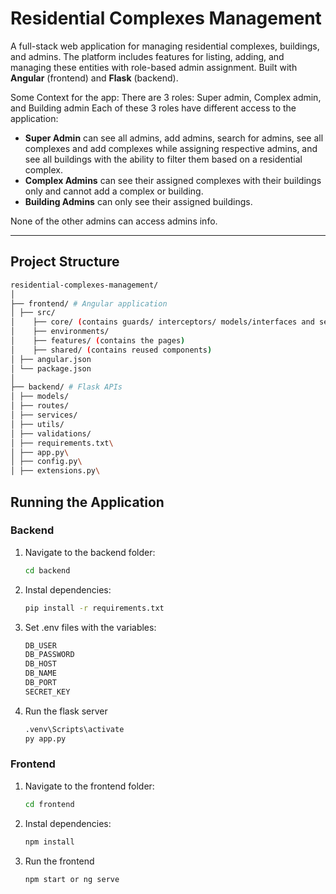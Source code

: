 # Residential Complexes Management

A full-stack web application for managing residential complexes, buildings, and admins. The platform includes features for listing, adding, and managing these entities with role-based admin assignment. Built with **Angular** (frontend) and **Flask** (backend).

Some Context for the app:
There are 3 roles: Super admin, Complex admin, and Building admin
Each of these 3 roles have different access to the application: 

- **Super Admin** can see all admins, add admins, search for admins, see all complexes and add complexes while assigning respective admins, and see all buildings with the ability to filter them based on a residential complex.  
- **Complex Admins** can see their assigned complexes with their buildings only and cannot add a complex or building.  
- **Building Admins** can only see their assigned buildings.  

None of the other admins can access admins info.

---

## Project Structure
```bash
residential-complexes-management/
│
├── frontend/ # Angular application
│ ├── src/
│    ├── core/ (contains guards/ interceptors/ models/interfaces and services)
│    ├── environments/
│    ├── features/ (contains the pages)
│    ├── shared/ (contains reused components)
│ ├── angular.json
│ └── package.json
│
├── backend/ # Flask APIs
│ ├── models/
│ ├── routes/
│ ├── services/
│ ├── utils/
│ ├── validations/
│ ├── requirements.txt\
│ ├── app.py\
│ ├── config.py\
│ ├── extensions.py\
```

## Running the Application

### Backend

1. Navigate to the backend folder:
   ```bash
   cd backend
   ```

2. Instal dependencies:
   ```bash
   pip install -r requirements.txt
   ```

3. Set .env files with the variables:
   ```bash
   DB_USER
   DB_PASSWORD
   DB_HOST
   DB_NAME
   DB_PORT
   SECRET_KEY
   ```

4. Run the flask server
   ```bash
   .venv\Scripts\activate
   py app.py
   ```

### Frontend

1. Navigate to the frontend folder:
   ```bash
   cd frontend
   ```

2. Instal dependencies:
   ```bash
   npm install
   ```

3. Run the frontend
   ```bash
   npm start or ng serve
   ```
